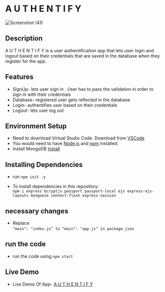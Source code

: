 # A U T H E N T I F Y 


![Screenshot (41)](https://user-images.githubusercontent.com/72491412/122679091-1e4e8b00-d207-11eb-8ce8-069a257a437f.png)


## Description

A U T H E N T I F Y  is a user authentification app that lets user login and logout based on their credentials that are saved in the database when they register for the app.


## Features

- SignUp- lets user sign in . User has to pass the validation in order to sign in with their credentials
- Database- registered user gets reflected in the database
- Login- authentifies user based on their credentials
- Logout- lets user log out

## Environment Setup

- Need to download Virtual Studio Code.
  Download from [VSCode](https://code.visualstudio.com/download)
- You would need to have [Node.js](https://nodejs.org/en/) and [npm](https://www.npmjs.com/) installed.
- Install MongoDB [install](https://docs.mongodb.com/guides/server/install/)

## Installing Dependencies

- run `npm init -y`

- To install dependencies in this repository:<br/>
  `npm i express bcryptjs passport passport-local ejs express-ejs-layouts mongoose connect-flash express-session`

## necessary changes

- Replace <br/>`"main": "index.js" to "main": "app.js" in package.json`

## run the code

- run the code using `npm start`


## Live Demo

- Live Demo Of App- [A U T H E N T I F Y](https://authentify-2021.herokuapp.com/)
